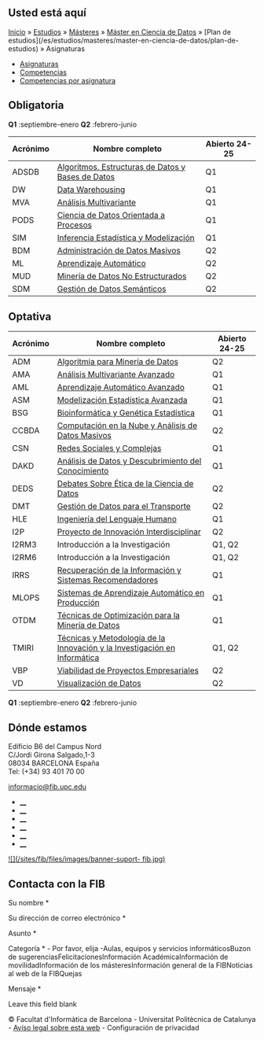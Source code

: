 ## Usted está aquí

[Inicio](/es) » [Estudios](/es/estudios) » [Másteres](/es/estudios/masteres) »
[Máster en Ciencia de Datos](/es/estudios/masteres/master-en-ciencia-de-datos)
» [Plan de estudios](/es/estudios/masteres/master-en-ciencia-de-datos/plan-de-
estudios) » Asignaturas

  * [Asignaturas](/es/estudios/masteres/master-en-ciencia-de-datos/plan-de-estudios/asignaturas)
  * [Competencias](/es/estudios/masteres/master-en-ciencia-de-datos/plan-de-estudios/competencias)
  * [Competencias por asignatura](/es/estudios/masteres/master-en-ciencia-de-datos/plan-de-estudios/competencias-por-asignatura)

## Obligatoria

**Q1** :septiembre-enero **Q2** :febrero-junio

Acrónimo | Nombre completo | Abierto 24-25  
---|---|---  
ADSDB | [Algoritmos, Estructuras de Datos y Bases de Datos](https://www.fib.upc.edu/es/estudios/masteres/master-en-ciencia-de-datos/plan-de-estudios/asignaturas/ADSDB-MDS) | Q1  
DW | [Data Warehousing](https://www.fib.upc.edu/es/estudios/masteres/master-en-ciencia-de-datos/plan-de-estudios/asignaturas/DW-MDS) | Q1  
MVA | [Análisis Multivariante](https://www.fib.upc.edu/es/estudios/masteres/master-en-ciencia-de-datos/plan-de-estudios/asignaturas/MVA-MDS) | Q1  
PODS | [Ciencia de Datos Orientada a Procesos](https://www.fib.upc.edu/es/estudios/masteres/master-en-ciencia-de-datos/plan-de-estudios/asignaturas/PODS-MDS) | Q1  
SIM | [Inferencia Estadística y Modelización](https://www.fib.upc.edu/es/estudios/masteres/master-en-ciencia-de-datos/plan-de-estudios/asignaturas/SIM-MDS) | Q1  
BDM | [Administración de Datos Masivos](https://www.fib.upc.edu/es/estudios/masteres/master-en-ciencia-de-datos/plan-de-estudios/asignaturas/BDM-MDS) | Q2  
ML | [Aprendizaje Automático](https://www.fib.upc.edu/es/estudios/masteres/master-en-ciencia-de-datos/plan-de-estudios/asignaturas/ML-MDS) | Q2  
MUD | [Minería de Datos No Estructurados](https://www.fib.upc.edu/es/estudios/masteres/master-en-ciencia-de-datos/plan-de-estudios/asignaturas/MUD-MDS) | Q2  
SDM | [Gestión de Datos Semánticos](https://www.fib.upc.edu/es/estudios/masteres/master-en-ciencia-de-datos/plan-de-estudios/asignaturas/SDM-MDS) | Q2  
  
## Optativa

Acrónimo | Nombre completo | Abierto 24-25  
---|---|---  
ADM | [Algoritmia para Minería de Datos](https://www.fib.upc.edu/es/estudios/masteres/master-en-innovacion-e-investigacion-en-informatica/plan-de-estudios/asignaturas/ADM-MIRI) | Q2  
AMA | [Análisis Multivariante Avanzado](https://www.fib.upc.edu/es/estudios/masteres/master-en-ciencia-de-datos/plan-de-estudios/asignaturas/AMA-MDS) | Q1  
AML | [Aprendizaje Automático Avanzado](https://www.fib.upc.edu/es/estudios/masteres/master-en-ciencia-de-datos/plan-de-estudios/asignaturas/AML-MDS) | Q1  
ASM | [Modelización Estadística Avanzada](https://www.fib.upc.edu/es/estudios/masteres/master-en-ciencia-de-datos/plan-de-estudios/asignaturas/ASM-MDS) | Q1  
BSG | [Bioinformática y Genética Estadística](https://www.fib.upc.edu/es/estudios/masteres/master-en-ciencia-de-datos/plan-de-estudios/asignaturas/BSG-MDS) | Q1  
CCBDA | [Computación en la Nube y Análisis de Datos Masivos](https://www.fib.upc.edu/es/estudios/masteres/master-en-innovacion-e-investigacion-en-informatica/plan-de-estudios/asignaturas/CCBDA-MIRI) | Q2  
CSN | [Redes Sociales y Complejas](https://www.fib.upc.edu/es/estudios/masteres/master-en-innovacion-e-investigacion-en-informatica/plan-de-estudios/asignaturas/CSN-MIRI) | Q1  
DAKD | [Análisis de Datos y Descubrimiento del Conocimiento](https://www.fib.upc.edu/es/estudios/masteres/master-en-ciencia-de-datos/plan-de-estudios/asignaturas/DAKD-MDS) | Q1  
DEDS | [Debates Sobre Ética de la Ciencia de Datos](https://www.fib.upc.edu/es/estudios/masteres/master-en-ciencia-de-datos/plan-de-estudios/asignaturas/DEDS-MDS) | Q2  
DMT | [Gestión de Datos para el Transporte](https://www.upc.edu/content/master/guiadocent/pdf/cat/250MUM007) | Q2  
HLE | [Ingeniería del Lenguaje Humano](https://www.fib.upc.edu/es/estudios/masteres/master-en-inteligencia-artificial/plan-de-estudios/asignaturas/HLE-MAI) | Q1  
I2P | [Proyecto de Innovación Interdisciplinar](https://www.fib.upc.edu/es/estudios/masteres/master-en-innovacion-e-investigacion-en-informatica/plan-de-estudios/asignaturas/I2P-MIRI) | Q2  
I2RM3 | Introducción a la Investigación | Q1, Q2  
I2RM6 | Introducción a la Investigación | Q1, Q2  
IRRS | [Recuperación de la Información y Sistemas Recomendadores](https://www.fib.upc.edu/es/estudios/masteres/master-en-ciencia-de-datos/plan-de-estudios/asignaturas/IRRS-MDS) | Q1  
MLOPS | [Sistemas de Aprendizaje Automático en Producción](https://www.fib.upc.edu/es/estudios/masteres/master-en-ciencia-de-datos/plan-de-estudios/asignaturas/MLOPS-MDS) | Q1  
OTDM | [Técnicas de Optimización para la Minería de Datos](https://www.fib.upc.edu/es/estudios/masteres/master-en-ciencia-de-datos/plan-de-estudios/asignaturas/OTDM-MDS) | Q1  
TMIRI | [Técnicas y Metodología de la Innovación y la Investigación en Informática](https://www.fib.upc.edu/es/estudios/masteres/master-en-innovacion-e-investigacion-en-informatica/plan-de-estudios/asignaturas/TMIRI-MIRI) | Q1, Q2  
VBP | [Viabilidad de Proyectos Empresariales](https://www.fib.upc.edu/es/estudios/masteres/master-en-innovacion-e-investigacion-en-informatica/plan-de-estudios/asignaturas/VBP-MIRI) | Q2  
VD | [Visualización de Datos](https://www.fib.upc.edu/es/estudios/masteres/master-en-ciencia-de-datos/plan-de-estudios/asignaturas/VD-MDS) | Q2  
  
**Q1** :septiembre-enero **Q2** :febrero-junio

## Dónde estamos

Edificio B6 del Campus Nord  
C/Jordi Girona Salgado,1-3  
08034 BARCELONA España  
Tel: (+34) 93 401 70 00

[informacio@fib.upc.edu](mailto:informacio@fib.upc.edu)

  * [__](/es/noticies/rss.rss)
  * [__](https://www.facebook.com/fib.upc)
  * [__](https://twitter.com/fib_upc)
  * [__](https://www.flickr.com/photos/fib-upc/albums)
  * [__](https://www.youtube.com/user/mediafib)
  * [__](https://www.instagram.com/fib.upc/)

[![](/sites/fib/files/images/banner-suport-
fib.jpg)](http://suport.fib.upc.edu)

## Contacta con la FIB

Su nombre *

Su dirección de correo electrónico *

Asunto *

Categoría * \- Por favor, elija -Aulas, equipos y servicios informáticosBuzon
de sugerenciasFelicitacionesInformación AcadémicaInformación de
movilidadInformación de los másteresInformación general de la FIBNoticias al
web de la FIBQuejas

Mensaje *

Leave this field blank

© Facultat d'Informàtica de Barcelona - Universitat Politècnica de Catalunya -
[Avíso legal sobre esta web](/es/aviso-legal-sobre-esta-web) \- Configuración
de privacidad

